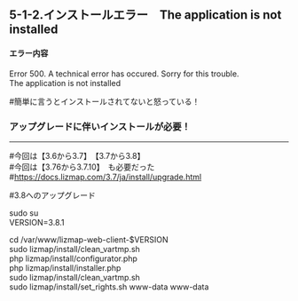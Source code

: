 ## 5-1-2.インストールエラー　The application is not installed  
#### エラー内容
Error 500. A technical error has occured. Sorry for this trouble.  
The application is not installed  

#簡単に言うとインストールされてないと怒っている！

### アップグレードに伴いインストールが必要！
---
#今回は【3.6から3.7】　【3.7から3.8】  
#今回は【3.76から3.7.10】　も必要だった  
#https://docs.lizmap.com/3.7/ja/install/upgrade.html  

#3.8へのアップグレード

sudo su  
VERSION=3.8.1  

cd /var/www/lizmap-web-client-$VERSION  
sudo lizmap/install/clean_vartmp.sh  
php lizmap/install/configurator.php  
php lizmap/install/installer.php  
sudo lizmap/install/clean_vartmp.sh  
sudo lizmap/install/set_rights.sh www-data www-data  

